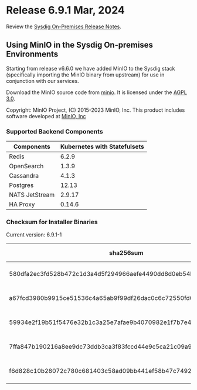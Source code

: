 Release 6.9.1 Mar, 2024
===

Review the [Sysdig On-Premises Release Notes](https://docs.sysdig.com/en/release-notes/sysdig-on-premises-release-notes/).

## Using MinIO in the Sysdig On-premises Environments

Starting from release v6.6.0 we have added MinIO to the Sysdig stack (specifically importing the MinIO binary from upstream) for use in conjunction with our services.

Download the MinIO source code from [minio](https://github.com/minio/minio). It is licensed under the [AGPL 3.0](https://github.com/minio/minio/blob/master/LICENSE).

Copyright: MinIO Project, (C) 2015-2023 MinIO, Inc. This product includes software developed at [MinIO, Inc](https://min.io/)

### Supported Backend Components

| **Components** | **Kubernetes with Statefulsets** |
|---|---|
| Redis                      | 6.2.9 |
| OpenSearch                 | 1.3.9 |
| Cassandra                  | 4.1.3 |
| Postgres                   | 12.13 |
| NATS JetStream             | 2.9.17 |
| HA Proxy                   | 0.14.6 |


### Checksum for Installer Binaries

Current version: 6.9.1-1

| **sha256sum** | **Installer binary** |
|---|---|
| 580dfa2ec3fd528b472c1d3a4d5f294966aefe4490dd8d0eb54bd3d62b74a50a | installer-darwin-amd64 |
| a67fcd3980b9915ce51536c4a65ab9f99df26dac0c6c72550fd020cfdc8c97db | installer-darwin-arm64 |
| 59934e2f19b51f5476e32b1c3a25e7afae9b4070982e1f7b7e4dff8ad5958c5c | installer-linux-amd64 |
| 7ffa847b190216a8ee9dc73ddb3ca3f83fccd44e9c5ca21c09a9ccdbe40f51dc | installer-linux-arm |
| f6d828c10b28072c780c681403c58ad09bb441ef58b47c7492e95373ca993831 | installer-linux-arm64 |
